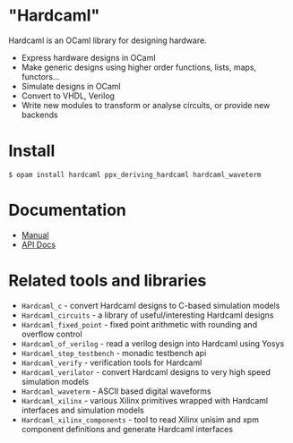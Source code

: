 "Hardcaml"
==========

Hardcaml is an OCaml library for designing hardware.

* Express hardware designs in OCaml
* Make generic designs using higher order functions, lists, maps, functors...
* Simulate designs in OCaml
* Convert to VHDL, Verilog
* Write new modules to transform or analyse circuits, or provide new backends

# Install

```
$ opam install hardcaml ppx_deriving_hardcaml hardcaml_waveterm
```

# Documentation

* [Manual](https://github.com/janestreet/hardcaml/blob/master/docs/introduction.mdx)
* [API Docs](https://ocaml.janestreet.com/ocaml-core/latest/doc/hardcaml)

# Related tools and libraries

* `Hardcaml_c` - convert Hardcaml designs to C-based simulation models
* `Hardcaml_circuits` - a library of useful/interesting Hardcaml designs
* `Hardcaml_fixed_point` - fixed point arithmetic with rounding and overflow control
* `Hardcaml_of_verilog` - read a verilog design into Hardcaml using Yosys
* `Hardcaml_step_testbench` - monadic testbench api
* `Hardcaml_verify` - verification tools for Hardcaml
* `Hardcaml_verilator` - convert Hardcaml designs to very high speed simulation models
* `Hardcaml_waveterm` - ASCII based digital waveforms
* `Hardcaml_xilinx` - various Xilinx primitives wrapped with Hardcaml interfaces
   and simulation models
* `Hardcaml_xilinx_components` - tool to read Xilinx unisim and xpm
  component definitions and generate Hardcaml interfaces
